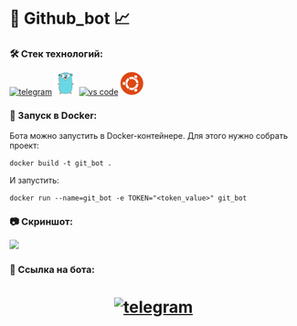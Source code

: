 # 🐙 Github_bot 📈

<h3 align="left">🛠 Стек технологий:</h3>

<!-- Telegram -->
<a href="https://telegram.org/" target="_blank">
<img src="https://img.icons8.com/color/48/000000/telegram-app--v3.png" alt="telegram" width="40" height="40"/></a>
<!-- Golang -->
<a href="https://golang.org" target="_blank"> 
<img src="https://raw.githubusercontent.com/devicons/devicon/master/icons/go/go-original.svg" alt="go lang" width="40" height="40"/></a>
<!-- Visual Studio Code -->
<a href="https://code.visualstudio.com/" target="_blank">
<img src="https://img.icons8.com/fluent/48/000000/visual-studio-code-2019.png" alt="vs code" width="40" height="40"/></a>
<!-- Ubuntu -->
<a href="https://ubuntu.com/" >
<img src="https://raw.githubusercontent.com/github/explore/80688e429a7d4ef2fca1e82350fe8e3517d3494d/topics/ubuntu/ubuntu.png" alt="Ubuntu" width="40" height="40"/></a>

<h3 align="left">🐋 Запуск в Docker:</h3>

Бота можно запустить в Docker-контейнере. Для этого нужно собрать проект:
```
docker build -t git_bot .
```

И запустить:
```
docker run --name=git_bot -e TOKEN="<token_value>" git_bot
```

<h3 align="left">📷 Скриншот:</h3>
<img src="https://github.com/hud0shnik/github_bot/assets/42404892/ca1619db-fe61-4eec-bccc-1e64636d7a4a">


<h3 align="left">🔗 Ссылка на бота:</h3>
<h1 align="center">
   <a href="https://t.me/GithubStats_bot" target="_blank"><img src="https://img.icons8.com/external-vitaliy-gorbachev-blue-vitaly-gorbachev/60/000000/external-robot-support-vitaliy-gorbachev-blue-vitaly-gorbachev.png" alt="telegram" width="60" height="60"/></a>
</h1>
